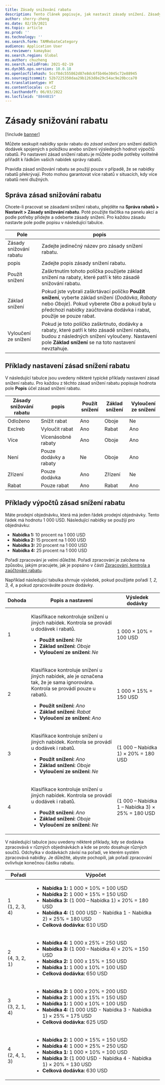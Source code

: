 ```yaml
---
title: Zásady snižování rabatu
description: Tento článek popisuje, jak nastavit zásady snížení. Zásady snížení řídí chování, když se na stejnou položku nebo transakci vztahuje více rabatů.
author: sherry-zheng
ms.date: 02/19/2021
ms.topic: article
ms.prod: ''
ms.technology: ''
ms.search.form: TAMRebateCategory
audience: Application User
ms.reviewer: kamaybac
ms.search.region: Global
ms.author: chuzheng
ms.search.validFrom: 2021-02-19
ms.dyn365.ops.version: 10.0.18
ms.openlocfilehash: 5ccf8dc555862d87e8dc6f5b46e3045c72e88945
ms.sourcegitcommit: 52b7225350daa29b1263d8e29c54ac9e20bcca70
ms.translationtype: HT
ms.contentlocale: cs-CZ
ms.lasthandoff: 06/03/2022
ms.locfileid: "8844815"
---
```

# <a name="rebate-reduction-principles"></a>Zásady snižování rabatu

[!include [banner](../includes/banner.md)]

Můžete seskupit nabídky správ rabatu do *zásad snížení* pro snížení dalších dodávek spojených s položkou anebo snížení výsledných hodnot výpočtů rabatů. Po nastavení zásad snížení rabatu je můžete podle potřeby volitelně přiřadit k řádkům vašich nabídek správy rabatů.

Pravidla zásad snižování rabatu se použijí pouze v případě, že se nabídky rabatů překrývají. Proto mohou garantovat více rabatů v situacích, kdy více rabatů není dlužných.

## <a name="manage-rebate-reduction-principles"></a>Správa zásad snižování rabatu

Chcete-li pracovat se zásadami snížení rabatu, přejděte na **Správa rabatů \> Nastavit \> Zásady snižování rabatu**. Poté použijte tlačítka na panelu akcí a podle potřeby přidejte a odeberte zásady snížení. Pro každou zásadu nastavte pole podle popisu v následující tabulce.

| Pole | popis |
|---|---|
| Zásady snižování rabatu | Zadejte jedinečný název pro zásady snížení rabatu. |
| popis | Zadejte popis zásady snížení rabatu. |
| Použít snížení | Zaškrtnutím tohoto políčka použijete základ snížení na rabaty, které patří k této zásadě snižování rabatu. |
| Základ snížení | Pokud jste vybrali zaškrtávací políčko **Použít snížení**, vyberte základ snížení (*Dodávka*, *Rabaty* nebo *Oboje*). Pokud vyberete *Oba* a pokud byla u předchozí nabídky zaúčtována dodávka i rabat, použije se pouze rabat. |
| Vyloučení ze snížení | Pokud je toto políčko zaškrtnuto, dodávky a rabaty, které patří k této zásadě snížení rabatu, budou z následných snížení vyloučeny. Nastavení pole **Základ snížení** se na toto nastavení nevztahuje. |

## <a name="examples-of-rebate-reduction-principle-setups"></a>Příklady nastavení zásad snížení rabatu

V následující tabulce jsou uvedeny některé typické příklady nastavení zásad snížení rabatu. Pro každou z těchto zásad snížení rabatu popisuje hodnota pole **Popis** účel zásad snížení rabatu.

| Zásady snižování rabatu | popis | Použít snížení | Základ snížení | Vyloučení ze snížení |
|---|---|---|---|---|
| Odloženo | Snížit rabat | Ano | Oboje | Ne |
| Exclreb | Vyloučit rabat | Ano | Rabat | Ano |
| Více | Vícenásobné rabaty | Ano | Oboje | Ano |
| Není | Pouze dodávky a rabaty | Ne | Oboje | Ano |
| Zřízení | Pouze dodávka | Ano | Zřízení | Ne |
| Rabat | Pouze rabat | Ano | Rabat | Ano |

## <a name="examples-of-rebate-reduction-principle-calculations"></a>Příklady výpočtů zásad snížení rabatu

Máte prodejní objednávku, která má jeden řádek prodejní objednávky. Tento řádek má hodnotu 1 000 USD. Následující nabídky se použijí pro objednávku:

- **Nabídka 1:** 10 procent na 1 000 USD
- **Nabídka 2:** 15 procent na 1 000 USD
- **Nabídka 3:** 20 procent na 1 000 USD
- **Nabídka 4:** 25 procent na 1 000 USD

Pořadí zpracování je velmi důležité. Pořadí zpracování je založena na způsobu, jakým pracujete, jak je popsáno v části [Zpracování, kontrola a zaúčtování rabatu](process-review-post.md).

Například následující tabulka shrnuje výsledek, pokud použijete pořadí *1, 2, 3, 4*, a pokud zpracováváte pouze dodávky.

| Dohoda | Popis a nastavení | Výsledek dodávky |
|---|---|---|
| 1 | <p>Klasifikace nekontroluje snížení u jiných nabídek. Kontrola se provádí u dodávek i rabatů.</p><ul><li>**Použít snížení:** *Ne*</li><li>**Základ snížení:** *Oboje*</li><li>**Vyloučení ze snížení:** *Ne*</li></ul> | 1 000 × 10% = 100 USD |
| 2 | <p>Klasifikace kontroluje snížení u jiných nabídek, ale je označena tak, že je sama ignorována. Kontrola se provádí pouze u rabatů.</p><ul><li>**Použít snížení:** *Ano*</li><li>**Základ snížení:** *Rabat*</li><li>**Vyloučení ze snížení:** *Ano*</li></ul> | 1 000 × 15% = 150 USD |
| 3 | <p>Klasifikace kontroluje snížení u jiných nabídek. Kontrola se provádí u dodávek i rabatů.</p><ul><li>**Použít snížení:** *Ano*</li><li>**Základ snížení:** *Oboje*</li><li>**Vyloučení ze snížení:** *Ne*</li></ul> | (1 000 – Nabídka 1) × 20% = 180 USD |
| 4 | <p>Klasifikace kontroluje snížení u jiných nabídek. Kontrola se provádí u dodávek i rabatů.</p><ul><li>**Použít snížení:** *Ano*</li><li>**Základ snížení:** *Oboje*</li><li>**Vyloučení ze snížení:** *Ne*</li></ul> | (1 000 – Nabídka 1 – Nabídka 3) × 25% = 180 USD |

V následující tabulce jsou uvedeny některé příklady, kdy se dodávka zpracovává v různých objednávkách a kde se proto dosahuje různých součtů. Odchylka v dodávkách závisí na pořadí, ve kterém systém zpracovává nabídky. Je důležité, abyste pochopili, jak pořadí zpracování ovlivňuje konečnou částku rabatu.

| Pořadí | Výpočet |
|---|---|
| 1<br>(1, 2, 3, 4) | <ul><li>**Nabídka 1:** 1 000 × 10% = 100 USD</li><li>**Nabídka 2:** 1 000 × 15% = 150 USD</li><li>**Nabídka 3:** (1 000 – Nabídka 1) × 20% = 180 USD</li><li>**Nabídka 4:** (1 000 USD - Nabídka 1 - Nabídka 2) × 25% = 180 USD</li><li>**Celková dodávka:** 610 USD</li></ul> |
| 2<br>(4, 3, 2, 1) | <ul><li>**Nabídka 4:** 1 000 x 25% = 250 USD</li><li>**Nabídka 3:** (1 000 – Nabídka 4) × 20% = 150 USD</li><li>**Nabídka 2:** 1 000 x 15% = 150 USD</li><li>**Nabídka 1:** 1 000 x 10% = 100 USD</li><li>**Celková dodávka:** 650 USD</li></ul> |
| 3<br>(3, 2, 1, 4) | <ul><li>**Nabídka 3:** 1 000 x 20% = 200 USD</li><li>**Nabídka 2:** 1 000 x 15% = 150 USD</li><li>**Nabídka 1:** 1 000 x 10% = 100 USD</li><li>**Nabídka 4:** (1 000 USD - Nabídka 3 - Nabídka 1) × 25% = 175 USD</li><li>**Celková dodávka:** 625 USD</li></ul> |
| 4<br>(2, 4, 1, 3) | <ul><li>**Nabídka 2:** 1 000 × 15% = 150 USD</li><li>**Nabídka 4:** 1 000 × 25% = 250 USD</li><li>**Nabídka 1:** 1 000 × 10% = 100 USD</li><li>**Nabídka 3:** (1 000 USD - Nabídka 4 - Nabídka 1) × 20% = 130 USD</li><li>**Celková dodávka:** 630 USD</li></ul> |
